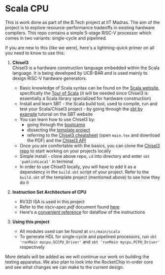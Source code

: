 # Scala CPU

This is work done as part of the B.Tech project at IIT Madras. The aim of the project is to explore resource-performance tradeoffs in existing hardware compilers. This repo contains a simple 5-stage RISC-V processor which comes in two variants: single-cycle and pipelined.

If you are new to this (like we were), here's a lightning-quick primer on all you need to know to use this:

1. **Chisel3**\
Chisel3 is a hardware construction language embedded within the Scala language. It is being developed by UCB-BAR and is used mainly to design RISC-V hardware generators.
	* Basic knowledge of Scala syntax can be found on the [Scala website](https://www.scala-lang.org/), specifically the [Tour of Scala](https://docs.scala-lang.org/tour/tour-of-scala.html) (it will be needed since Chisel3 is essentially a Scala library specialized for hardware construction)
	* Install and learn SBT - the Scala build tool, used to compile, run and test your Scala/Chisel3 project - by going through the [sbt by example](https://www.scala-sbt.org/1.x/docs/sbt-by-example.html) tutorial on the SBT website
	* You can learn how to use Chisel3 by:
		+ going through the [bootcamp](https://github.com/freechipsproject/chisel-bootcamp/)
		+ dissecting the [template project](https://github.com/freechipsproject/chisel-template)
		+ referring to the [Chisel3 cheatsheet](https://github.com/freechipsproject/chisel-cheatsheet) (open `main.tex` and download the PDF) and the [Chisel3 API](https://www.chisel-lang.org/api/latest/chisel3/index.html)
	* Once you are comfortable with the basics, you can clone the [Chisel3 repo](https://github.com/chipsalliance/chisel3) to start working on your projects locally
	* Simple install - clone above repo, `cd` into directory and enter `sbt 'publishLocal'` in terminal
	* In order to use Chisel3 locally, you will have to add it as a dependency in the `build.sbt` script of your project. Refer to the `build.sbt` of the template project (mentioned above) to see how they do it

2. **Instruction Set Architecture of CPU**
	* RV32I ISA is used in this project
	* Refer to the *riscv-spec.pdf* document found [here](https://riscv.org/technical/specifications/)
	* Here's a [convenient reference](https://web.archive.org/web/20200311232906/https://rv8.io/isa.html) for dataflow of the instructions

3. **Using this project**
	* All modules used can be found at `src/main/scala`
	* To generate HDL for single-cycle and pipelined processors, run `sbt 'runMain mycpu.SCCPU_Driver'` and `sbt 'runMain mycpu.PCPU_Driver'` respectively

More details will be added as we will continue our work on building the testing apparatus. We also plan to look into the RocketChip in-order core and see what changes we can make to the current design.
